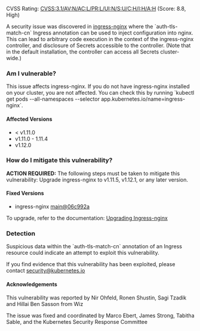 CVSS Rating: [CVSS:3.1/AV:N/AC:L/PR:L/UI:N/S:U/C:H/I:H/A:H](https://www.first.org/cvss/calculator/3.1#CVSS:3.1/AV:N/AC:L/PR:L/UI:N/S:U/C:H/I:H/A:H) (Score: 8.8, High)

A security issue was discovered in [ingress-nginx](https://github.com/kubernetes/ingress-nginx) where the \`auth-tls-match-cn\` Ingress annotation can be used to inject configuration into nginx. This can lead to arbitrary code execution in the context of the ingress-nginx controller, and disclosure of Secrets accessible to the controller. (Note that in the default installation, the controller can access all Secrets cluster-wide.)

### Am I vulnerable?

This issue affects ingress-nginx. If you do not have ingress-nginx installed on your cluster, you are not affected. You can check this by running \`kubectl get pods \--all-namespaces \--selector app.kubernetes.io/name=ingress-nginx\`.

#### Affected Versions

- < v1.11.0
- v1.11.0 \- 1.11.4  
- v1.12.0

### How do I mitigate this vulnerability?

**ACTION REQUIRED:** The following steps must be taken to mitigate this vulnerability: Upgrade ingress-nginx to v1.11.5, v1.12.1, or any later version.

#### Fixed Versions

- ingress-nginx [main@06c992a](https://github.com/kubernetes/ingress-nginx/pull/13068/commits/06c992abd8eef9710359a236c443c613d29fdfad)

To upgrade, refer to the documentation: [Upgrading Ingress-nginx](https://kubernetes.github.io/ingress-nginx/deploy/upgrade/)

### Detection

Suspicious data within the \`auth-tls-match-cn\` annotation of an Ingress resource could indicate an attempt to exploit this vulnerability.

If you find evidence that this vulnerability has been exploited, please contact security@kubernetes.io

#### Acknowledgements

This vulnerability was reported by Nir Ohfeld, Ronen Shustin, Sagi Tzadik and Hillai Ben Sasson from Wiz

The issue was fixed and coordinated by Marco Ebert, James Strong, Tabitha Sable, and the Kubernetes Security Response Committee

